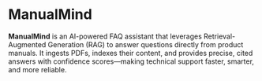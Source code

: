 # ManualMind
**ManualMind** is an AI-powered FAQ assistant that leverages Retrieval-Augmented Generation (RAG) to answer questions directly from product manuals. It ingests PDFs, indexes their content, and provides precise, cited answers with confidence scores—making technical support faster, smarter, and more reliable.

